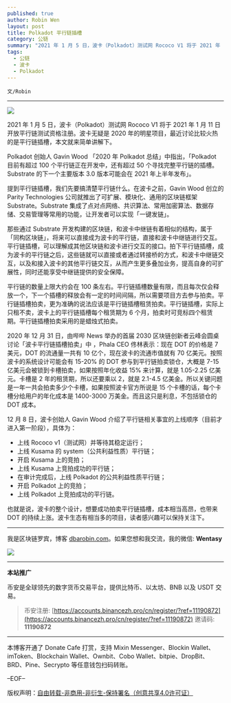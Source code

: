 ```yaml
---
published: true
author: Robin Wen
layout: post
title: Polkadot 平行链插槽
category: 公链
summary: "2021 年 1 月 5 日，波卡（Polkadot）测试网 Rococo V1 将于 2021 年 1 月 11 日开放平行链测试资格注册。波卡无疑是 2020 年的明星项目，最近讨论比较火热的是平行链插槽，本文就来简单讲解下。Polkadot 创始人 Gavin Wood 「2020 年 Polkadot 总结」中指出，「Polkadot 目前有超过 100 个平行链正在开发中，还有超过 50 个寻找完整平行链的插槽。Substrate 的下一个主要版本 3.0 版本可能会在 2021 年上半年发布」。也就是说，波卡的整个设计，想要成功拍卖平行链插槽，成本相当高昂，也带来 DOT 的持续上涨。波卡生态有相当多的项目，读者感兴趣可以保持关注下。"
tags:
  - 公链
  - 波卡
  - Polkadot
---
```


`文/Robin`

***

![](https://cdn.dbarobin.com/rd91baa.png)

2021 年 1 月 5 日，波卡（Polkadot）测试网 Rococo V1 将于 2021 年 1 月 11 日开放平行链测试资格注册。波卡无疑是 2020 年的明星项目，最近讨论比较火热的是平行链插槽，本文就来简单讲解下。

Polkadot 创始人 Gavin Wood 「2020 年 Polkadot 总结」中指出，「Polkadot 目前有超过 100 个平行链正在开发中，还有超过 50 个寻找完整平行链的插槽。Substrate 的下一个主要版本 3.0 版本可能会在 2021 年上半年发布」。

提到平行链插槽，我们先要搞清楚平行链什么。在波卡之前，Gavin Wood 创立的 Parity Technologies 公司就推出了可扩展、模块化、通用的区块链框架 Substrate。Substrate 集成了点对点网络、共识算法、常用加密算法、数据存储、交易管理等常用的功能，让开发者可以实现「一键发链」。

那些通过 Substrate 开发构建的区块链，和波卡中继链有着相似的结构，属于「同构区块链」，将来可以直接成为波卡的平行链，直接和波卡中继链进行交互。平行链插槽，可以理解成其他区块链和波卡进行交互的接口。拍下平行链插槽，成为波卡的平行链之后，这些链就可以直接或者通过转接桥的方式，和波卡中继链交互，以及和接入波卡的其他平行链交互，从而产生更多叠加业务，提高自身的可扩展性，同时还能享受中继链提供的安全保障。

平行链的数量上限大约会在 100 条左右。平行链插槽数量有限，而且每次仅会释放一个，下一个插槽的释放会有一定的时间间隔，所以需要项目方去参与拍卖。平行链插槽拍卖，更为准确的说法应该是平行链插槽租赁拍卖。平行链插槽，实际上只租不卖，波卡上的平行链插槽每个租赁期为 6 个月，拍卖时可竞标四个租赁期。平行链插槽拍卖采用的是蜡烛式拍卖。

2020 年 12 月 31 日，由哔哔 News 举办的首届 2030 区块链创新者云峰会圆桌讨论「波卡平行链插槽拍卖」中 ，Phala CEO 佟林表示：现在 DOT 的价格是 7 美元，DOT 的流通量一共有 10 亿个，现在波卡的流通市值就有 70 亿美元。按照波卡的系统设计可能会有 15-20% 的 DOT 参与到平行链拍卖锁仓，大概是 7-15 亿美元会被锁到卡槽拍卖，如果按照年化收益 15% 来计算，就是 1.05-2.25 亿美元。卡槽是 2 年的租赁期，所以还要乘以 2，就是 2.1-4.5 亿美金。所以关键问题是一年一共会拍卖多少个卡槽，如果按照波卡官方所说是 15 个卡槽的话，每个卡槽分给用户的年化成本是 1400-3000 万美金。而且这只是利息，不包括锁仓的 DOT 成本。

12 月 8 日，波卡创始人 Gavin Wood 介绍了平行链相关事宜的上线顺序（目前才进入第一阶段），具体为：

* 上线 Rococo v1（测试网）并等待其稳定运行；
* 上线 Kusama 的 system（公共利益性质）平行链；
* 开启 Kusama 上的竞拍；
* 上线 Kusama 上竞拍成功的平行链；
* 在审计完成后，上线 Polkadot 的公共利益性质平行链；
* 开启 Polkadot 上的竞拍；
* 上线 Polkadot 上竞拍成功的平行链。

也就是说，波卡的整个设计，想要成功拍卖平行链插槽，成本相当高昂，也带来 DOT 的持续上涨。波卡生态有相当多的项目，读者感兴趣可以保持关注下。

***

我是区块链罗宾，博客 [dbarobin.com](https://dbarobin.com/)。如果您想和我交流，我的微信: **Wentasy**

![](https://cdn.dbarobin.com/v4yywe2.png)

***

**本站推广**

币安是全球领先的数字货币交易平台，提供比特币、以太坊、BNB 以及 USDT 交易。

> 币安注册: [https://accounts.binancezh.pro/cn/register/?ref=11190872](https://accounts.binancezh.pro/cn/register/?ref=11190872)
> 邀请码: **11190872**

***

本博客开通了 Donate Cafe 打赏，支持 Mixin Messenger、Blockin Wallet、imToken、Blockchain Wallet、Ownbit、Cobo Wallet、bitpie、DropBit、BRD、Pine、Secrypto 等任意钱包扫码转账。

<center>
    <div class="--donate-button"
         data-button-id="f8b9df0d-af9a-460d-8258-d3f435445075"
    ></div>
</center>

–EOF–

版权声明：[自由转载-非商用-非衍生-保持署名（创意共享4.0许可证）](http://creativecommons.org/licenses/by-nc-nd/4.0/deed.zh)